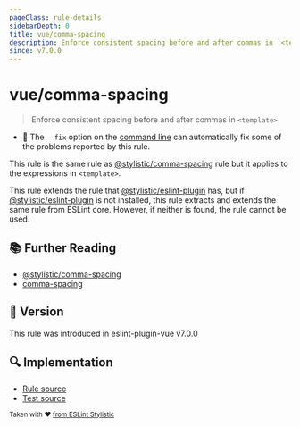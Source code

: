 ```yaml
---
pageClass: rule-details
sidebarDepth: 0
title: vue/comma-spacing
description: Enforce consistent spacing before and after commas in `<template>`
since: v7.0.0
---
```


# vue/comma-spacing

> Enforce consistent spacing before and after commas in `<template>`

- :wrench: The `--fix` option on the [command line](https://eslint.org/docs/user-guide/command-line-interface#fix-problems) can automatically fix some of the problems reported by this rule.

This rule is the same rule as [@stylistic/comma-spacing] rule but it applies to the expressions in `<template>`.

This rule extends the rule that [@stylistic/eslint-plugin] has, but if [@stylistic/eslint-plugin] is not installed, this rule extracts and extends the same rule from ESLint core.
However, if neither is found, the rule cannot be used.

[@stylistic/eslint-plugin]: https://eslint.style/packages/default

## :books: Further Reading

- [@stylistic/comma-spacing]
- [comma-spacing]

[@stylistic/comma-spacing]: https://eslint.style/rules/default/comma-spacing
[comma-spacing]: https://eslint.org/docs/rules/comma-spacing

## :rocket: Version

This rule was introduced in eslint-plugin-vue v7.0.0

## :mag: Implementation

- [Rule source](https://github.com/vuejs/eslint-plugin-vue/blob/master/lib/rules/comma-spacing.js)
- [Test source](https://github.com/vuejs/eslint-plugin-vue/blob/master/tests/lib/rules/comma-spacing.js)

<sup>Taken with ❤️ [from ESLint Stylistic](https://eslint.style/rules/ts/comma-spacing)</sup>
